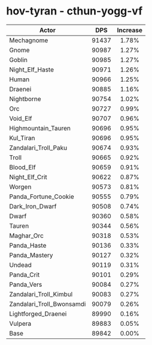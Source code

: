 # hov-tyran - cthun-yogg-vf
| Actor | DPS | Increase |
|---|:---:|:---:|
|Mechagnome|91437|1.78%|
|Gnome|90987|1.27%|
|Goblin|90985|1.27%|
|Night_Elf_Haste|90971|1.26%|
|Human|90966|1.25%|
|Draenei|90885|1.16%|
|Nightborne|90754|1.02%|
|Orc|90727|0.99%|
|Void_Elf|90707|0.96%|
|Highmountain_Tauren|90696|0.95%|
|Kul_Tiran|90696|0.95%|
|Zandalari_Troll_Paku|90674|0.93%|
|Troll|90665|0.92%|
|Blood_Elf|90659|0.91%|
|Night_Elf_Crit|90622|0.87%|
|Worgen|90573|0.81%|
|Panda_Fortune_Cookie|90555|0.79%|
|Dark_Iron_Dwarf|90508|0.74%|
|Dwarf|90360|0.58%|
|Tauren|90344|0.56%|
|Maghar_Orc|90318|0.53%|
|Panda_Haste|90136|0.33%|
|Panda_Mastery|90127|0.32%|
|Undead|90119|0.31%|
|Panda_Crit|90101|0.29%|
|Panda_Vers|90084|0.27%|
|Zandalari_Troll_Kimbul|90083|0.27%|
|Zandalari_Troll_Bwonsamdi|90079|0.26%|
|Lightforged_Draenei|89990|0.16%|
|Vulpera|89883|0.05%|
|Base|89842|0.00%|
